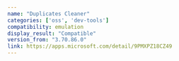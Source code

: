 ```yaml
---
name: "Duplicates Cleaner"
categories: ['oss', 'dev-tools']
compatibility: emulation
display_result: "Compatible"
version_from: "3.70.86.0"
link: https://apps.microsoft.com/detail/9PMXPZ18CZ49
---
```

